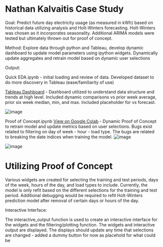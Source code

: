 # Nathan Kalvaitis Case Study
Goal: Predict future day electricity usage (as measured in kWh) based on historical data utilizing analysis and Holt-Winters forecasting. Holt-Winters was chosen as it incorporates seasonality. Additional ARIMA models were tested but ultimately thrown out for proof of concept. 

Method: Explore data through python and Tableau, develop dynamic dashboard to update model parameters using ipython widgets. Dynamically update aggregates and retrain model based on dynamic user selections

Output: 

Quick EDA.ipynb - initial loading and review of data. Developed dataset to do more discovery in Tableau (ease/familiarity of use)


[Tableau Dashboard](https://public.tableau.com/app/profile/nathan.kalvaitis/viz/CaseStudy-TableauDashboardPowerUsageTrends/CaseStudy-ActualvsForecastedPowerUsage?publish=yes) - Dashboard utilized to understand data structure and trends at high level. Included dynamic comparisons vs prior week average, prior six week median, min, and max. Included placeholder for vs forecast.

![image](https://github.com/nathankalvaitis/ipython-dashboard/assets/31044210/7eb8b525-72a7-4ce5-a1ce-cb1c332604ad)

Proof of Concept.ipynb [View on Google Colab](https://colab.research.google.com/drive/1SnF-YWW2PN27cgo8dkEtYHFfp_2kWdMa) - Dynamic Proof of Concept to retrain model and update metrics based on user selections. Bugs exist related to filtering on day of week - hour - load type. The bugs are related to breaking the date indices when training the model.
![image](https://github.com/nathankalvaitis/ipython-dashboard/assets/31044210/41fbc23f-ecf5-466e-81ff-b54264ff9977)

![image](https://github.com/nathankalvaitis/ipython-dashboard/assets/31044210/60b49fa0-3a34-40da-801a-5f468a6df754)


# Utilizing Proof of Concept

Various widgets are created for selecting the training and test periods, days of the week, hours of the day, and load types to include. Currently, the model is only refit based on the different selections for the training and test period. Additional debugging would be required to refit Holt-Winters prediction model after removal of certain days or hours of the day.

Interactive Interface:

The interactive_output function is used to create an interactive interface for the widgets and the filtering/plotting function.
The widgets and interactive output are displayed. The displays should update any time that selections are changed - added a dummy button for now as placehold for what could be

